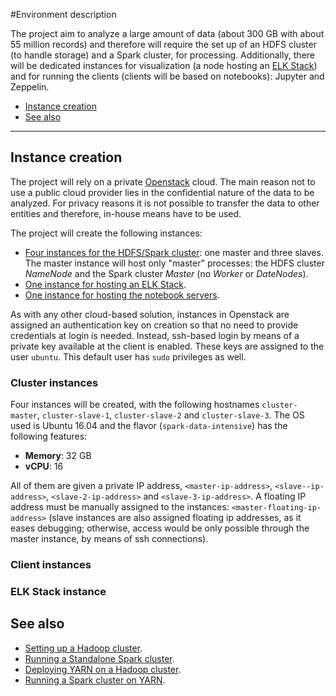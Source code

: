 #Environment description

The project aim to analyze a large amount of data (about 300 GB with about 55 million records) and therefore will require the set up of an HDFS cluster (to handle storage) and a Spark cluster, for processing. Additionally, there will be dedicated instances for visualization (a node hosting an [ELK Stack](https://www.elastic.co/webinars/introduction-elk-stack)) and for running the clients (clients will be based on notebooks): Jupyter and Zeppelin.

* [Instance creation](#instance-creation)
* [See also](#see-also)

----

## Instance creation
The project will rely on a private [Openstack](https://www.openstack.org/) cloud. The main reason not to use a public cloud provider lies in the confidential nature of the data to be analyzed. For privacy reasons it is not possible to transfer the data to other entities and therefore, in-house means have to be used.

The project will create the following instances:
* [Four instances for the HDFS/Spark cluster](#cluster-instances): one master and three slaves. The master instance will host only "master" processes: the HDFS cluster *NameNode* and the Spark cluster *Master* (no *Worker* or *DateNodes*).
* [One instance for hosting an ELK Stack](#client-instances).
* [One instance for hosting the notebook servers](#elk-stack-instance).

As with any other cloud-based solution, instances in Openstack are assigned an authentication key on creation so that no need to provide credentials at login is needed. Instead, ssh-based login by means of a private key available at the client is enabled. These keys are assigned to the user `ubuntu`. This default user has `sudo` privileges as well.

### Cluster instances
Four instances will be created, with the following hostnames `cluster-master`, `cluster-slave-1`, `cluster-slave-2` and `cluster-slave-3`. The OS used is Ubuntu 16.04 and the flavor (`spark-data-intensive`) has the following features:
* **Memory**: 32 GB
* **vCPU**: 16

All of them are given a private IP address, `<master-ip-address>`, `<slave--ip-address>`, `<slave-2-ip-address>` and `<slave-3-ip-address>`. A floating IP address must be manually assigned to the instances: `<master-floating-ip-address>` (slave instances are also assigned floating ip addresses, as it eases debugging; otherwise, access would be only possible through the master instance, by means of ssh connections).

### Client instances

### ELK Stack instance

## See also
* [Setting up a Hadoop cluster](./hadoop-cluster-setup.md).
* [Running a Standalone Spark cluster](./spark-standalone-cluster-setup.md).
* [Deploying YARN on a Hadoop cluster](./yarn-cluster-setup.md).
* [Running a Spark cluster on YARN](./spark-yarn-cluster-setup.md).
